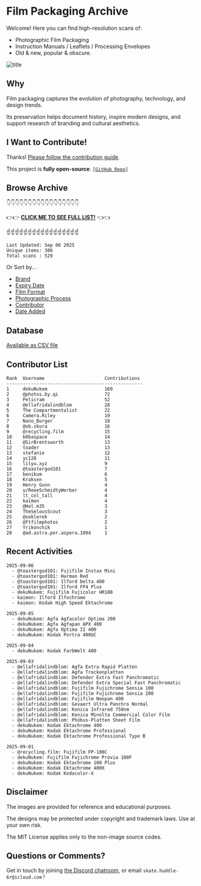 # Film Packaging Archive

Welcome! Here you can find high-resolution scans of:

* Photographic Film Packaging
* Instruction Manuals / Leaflets / Processing Envelopes
* Old & new, popular & obscure.

![title](resources/title.jpg)

## Why

Film packaging captures the evolution of photography, technology, and design trends.

Its preservation helps document history, inspire modern designs, and support research of branding and cultural aesthetics.

## I Want to Contribute!

Thanks! [Please follow the contribution guide](contribution_guide.md).

This project is **fully open-source**. [`[GitHub Repo]`](https://github.com/dekuNukem/Film-Packaging)

## Browse Archive

👇👇👇👇👇👇👇👇👇👇👇👇👇👇👇👇👇

👉👉 [**CLICK ME TO SEE FULL LIST!**](./film_packaging/by_brand.md) 👈👈

☝️☝️☝️☝️☝️☝️☝️☝️☝️☝️☝️☝️☝️☝️☝️☝️☝️

```
Last Updated: Sep 06 2025
Unique items: 306
Total scans : 529
```

Or Sort by...

* [Brand](./film_packaging/by_brand.md)
* [Expiry Date](./film_packaging/by_expiry.md)
* [Film Format](./film_packaging/by_format.md)
* [Photographic Process](./film_packaging/by_process.md)
* [Contributor](./film_packaging/by_user.md)
* [Date Added](./film_packaging/by_recent.md)


## Database

[Available as CSV file](./film_packaging/database.csv)

## Contributor List

```
Rank  Username                      Contributions
--------------------------------------------------
1     dekuNukem                     169   
2     @photos.by.qi                 72    
3     Pelicram                      52    
4     @ellafridalindblom            28    
5     The Compartmentalist          22    
6     Camera.Riley                  19    
7     Nano_Burger                   18    
8     @ob.skura                     16    
9     @recycling.film               15    
10    b0baspace                     14    
11    @SirBrentsworth               13    
12    toader                        13    
13    stefanie                      12    
14    yc128                         11    
15    lilyu.xyz                     9     
16    @toastergod101                7     
17    benikum                       6     
18    Kraksen                       5     
19    Henry Gunn                    4     
20    u/ReeeSchmidtyWerber          4     
21    lt_col_tall                   4     
22    kaimon                        4     
23    @Hol.m35                      3     
24    TheSelousScout                3     
25    @seklerek                     2     
26    @ftfilmphotos                 2     
27    Yrikonchik                    1     
28    @ad.astra.per.aspera.1894     1     
```

## Recent Activities

```
2025-09-06
  - @toastergod101: Fujifilm Instax Mini
  - @toastergod101: Harman Red
  - @toastergod101: Ilford Delta 400
  - @toastergod101: Ilford FP4 Plus
  - dekuNukem: Fujifilm Fujicolor HR100
  - kaimon: Ilford Ilfochrome
  - kaimon: Kodak High Speed Ektachrome

2025-09-05
  - dekuNukem: Agfa Agfacolor Optima 200
  - dekuNukem: Agfa Agfapan APX 400
  - dekuNukem: Agfa Optima II 400
  - dekuNukem: Kodak Portra 400UC

2025-09-04
  - dekuNukem: Kodak FarbWelt 400

2025-09-03
  - @ellafridalindblom: Agfa Extra Rapid Platten
  - @ellafridalindblom: Agfa Trockenplatten
  - @ellafridalindblom: Defender Extra Fast Panchromatic
  - @ellafridalindblom: Defender Extra Special Fast Panchromatic
  - @ellafridalindblom: Fujifilm Fujichrome Sensia 100
  - @ellafridalindblom: Fujifilm Fujichrome Sensia 200
  - @ellafridalindblom: Fujifilm Neopan 400
  - @ellafridalindblom: Gevaert Ultra Panchro Normal
  - @ellafridalindblom: Konica Infrared 750nm
  - @ellafridalindblom: Konica Minolta Commercial Color Film
  - @ellafridalindblom: Phöbus-Platten Sheet Film
  - dekuNukem: Kodak Ektachrome 400
  - dekuNukem: Kodak Ektachrome Professional
  - dekuNukem: Kodak Ektachrome Professional Type B

2025-09-01
  - @recycling.film: Fujifilm FP-100C
  - dekuNukem: Fujifilm Fujichrome Provia 100F
  - dekuNukem: Kodak Ektachrome 100 Plus
  - dekuNukem: Kodak Ektachrome 400X
  - dekuNukem: Kodak Kodacolor-X
```

## Disclaimer

The images are provided for reference and educational purposes.

The designs may be protected under copyright and trademark laws. Use at your own risk.

The MIT License applies only to the non-image source codes.

## Questions or Comments?

Get in touch by joining [the Discord chatroom](https://discord.gg/yvBx7dVG4B), or email `skate.huddle-6r@icloud.com` !
